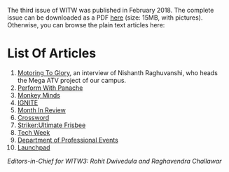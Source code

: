 <!-- TITLE: Whispers in the Woods Vol 1 Issue 3 -->
<!-- SUBTITLE: Published February 2018  -->

The third issue of WITW was published in February 2018. The complete issue can be downloaded as a PDF [here](https://drive.google.com/file/d/13WCuhn8SaGJdrabSJcMNs3pXTynD-Ac_/view?usp=sharing) (size: 15MB, with pictures). Otherwise, you can browse the plain text articles here: 
# List Of Articles 
1. [Motoring To Glory](/news/witw/1-3/motoringtoglory), an interview of Nishanth Raghuvanshi, who heads the Mega ATV project of our campus. 
2. [Perform With Panache](/news/witw/1-3/performwithpanache)
3. [Monkey Minds](/news/witw/1-3/monkeyminds)
4. [IGNITE](/news/witw/1-3/ignite)
5. [Month In Review](/news/witw/1-3/monthinreview)
6. [Crossword](/news/witw/1-3/crossword)
7. [Striker:Ultimate Frisbee](/news/witw/1-3/striker)
8. [Tech Week](/news/witw/1-3/techweek)
9. [Department of Professional Events](/news/witw/1-3/dope)
10. [Launchpad](/news/witw/1-3/launchpad)

*Editors-in-Chief for WITW3: Rohit Dwivedula and Raghavendra Challawar*